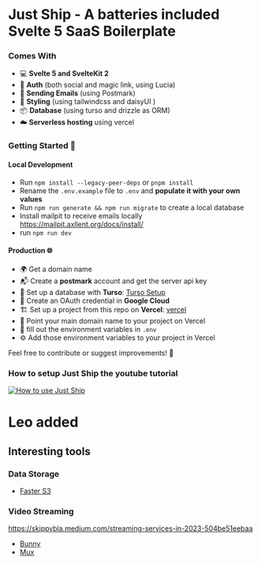 # Just Ship - A batteries included Svelte 5 SaaS Boilerplate

### Comes With

- 💻 **Svelte 5 and SvelteKit 2**
- 🚪 **Auth** (both social and magic link, using Lucia)
- 📧 **Sending Emails** (using Postmark)
- 🎨 **Styling** (using tailwindcss and daisyUI )
- 📦 **Database** (using turso and drizzle as ORM)
- ☁️ **Serverless hosting** using vercel

### Getting Started 🚀

#### Local Development

- Run `npm install --legacy-peer-deps` or `pnpm install`
- Rename the `.env.example` file to `.env` and __populate it with your own values__
- Run `npm run generate && npm run migrate` to create a local database
- Install mailpit to receive emails locally https://mailpit.axllent.org/docs/install/
- run `npm run dev`

#### Production 🌐

- 🌍 Get a domain name
- 📬 Create a **postmark** account and get the server api key
- 💾 Set up a database with **Turso**: [Turso Setup](https://turso.tech/)
- 🔑 Create an OAuth credential in **Google Cloud**
- 🏗️ Set up a project from this repo on **Vercel**: [vercel](https://vercel.com)
- 🎯 Point your main domain name to your project on Vercel
- 🔐 fill out the environment variables in `.env`
- ⚙️ Add those environment variables to your project in Vercel

Feel free to contribute or suggest improvements! 🤝

### How to setup Just Ship the youtube tutorial

[![How to use Just Ship](https://img.youtube.com/vi/sJZOXUhkvMc/0.jpg)](https://www.youtube.com/watch?v=sJZOXUhkvMc)

# Leo added
## Interesting tools

### Data Storage
- [Faster S3](https://tebi.io/)

### Video Streaming
https://skippybla.medium.com/streaming-services-in-2023-504be51eebaa

- [Bunny](https://bunny.net/stream/cdn-player/)
- [Mux](https://www.mux.com/)